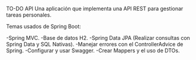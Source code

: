 TO-DO API
Una aplicación que implementa una API REST para gestionar tareas personales.

Temas usados de Spring Boot:

-Spring MVC.
-Base de datos H2.
-Spring Data JPA (Realizar consultas con Spring Data y SQL Nativas).
-Manejar errores con el ControllerAdvice de Spring.
-Configurar y usar Swagger.
-Crear Mappers y el uso de DTOs.
